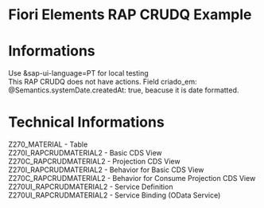 # Fiori Elements RAP CRUDQ Example

# Informations

Use &sap-ui-language=PT for local testing  
This RAP CRUDQ does not have actions. Field criado_em: @Semantics.systemDate.createdAt: true, beacuse it is date formatted.

# Technical Informations

Z270_MATERIAL - Table  
Z270I_RAPCRUDMATERIAL2 - Basic CDS View  
Z270C_RAPCRUDMATERIAL2 - Projection CDS View Z270I_RAPCRUDMATERIAL2 - Behavior for Basic CDS View  
Z270C_RAPCRUDMATERIAL2 - Behavior for Consume Projection CDS View Z270UI_RAPCRUDMATERIAL2 - Service Definition Z270UI_RAPCRUDMATERIAL2 - Service Binding (OData Service)
